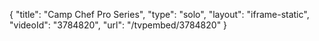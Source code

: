 {
    "title": "Camp Chef Pro Series",
    "type": "solo",
    "layout": "iframe-static",
    "videoId": "3784820",
    "url": "\/tvpembed\/3784820"
}